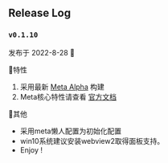 ## Release Log

### `v0.1.10 `

发布于 2022-8-28 👏

🎉特性

1. 采用最新 [Meta Alpha](https://github.com/MetaCubeX/Clash.Meta) 构建
2. Meta核心特性请查看 [官方文档](https://docs.metacubex.one)

🎇其他

- 采用meta懒人配置为初始化配置
- win10系统建议安装webview2取得面板支持。
- Enjoy !
